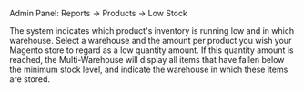 Admin Panel: Reports -> Products -> Low Stock

The system indicates which product's inventory is running low and in which warehouse. Select a warehouse and the amount per product you wish your Magento store to regard as a low quantity amount. If this quantity amount is reached, the Multi-Warehouse will display all items that have fallen below the minimum stock level, and indicate the warehouse in which these items are stored.
